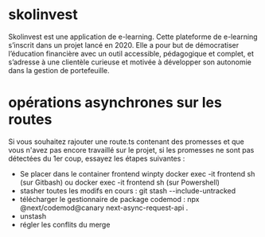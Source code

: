 # skolinvest
Skolinvest est une application de e-learning. Cette plateforme de e-learning s’inscrit dans un projet lancé en 2020. Elle a  pour but de démocratiser l’éducation financière avec un outil accessible, pédagogique et complet, et s’adresse à une clientèle curieuse et motivée à développer son autonomie dans la gestion de portefeuille.

# opérations asynchrones sur les routes
Si vous souhaitez rajouter une route.ts contenant des promesses et que vous n'avez pas encore travaillé sur le projet, si les promesses ne sont pas détectées du 1er coup, essayez les étapes suivantes :
- Se placer dans le container frontend  winpty docker exec -it frontend sh (sur Gitbash) ou docker exec -it frontend sh (sur Powershell)
- stasher toutes les modifs en cours : git stash --include-untracked
- télécharger le gestionnaire de package codemod : npx @next/codemod@canary next-async-request-api .
- unstash 
- régler les conflits du merge

